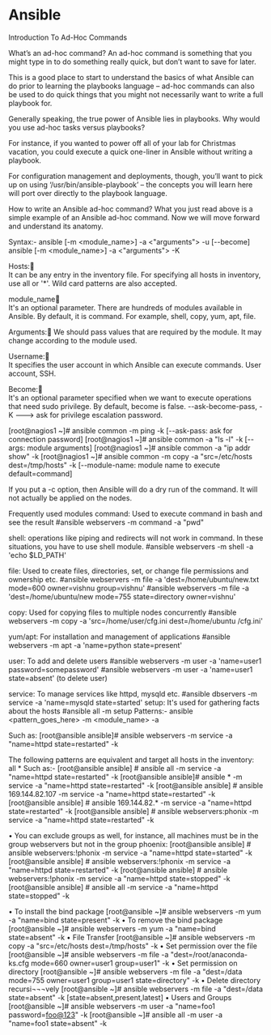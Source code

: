 # Ansible

Introduction To Ad-Hoc Commands

What’s an ad-hoc command?
An ad-hoc command is something that you might type in to do something really quick, but don’t want to save for later.

This is a good place to start to understand the basics of what Ansible can do prior to learning the playbooks language – ad-hoc commands can also be used to do quick things that you might not necessarily want to write a full playbook for.

Generally speaking, the true power of Ansible lies in playbooks. Why would you use ad-hoc tasks versus playbooks?

For instance, if you wanted to power off all of your lab for Christmas vacation, you could execute a quick one-liner in Ansible without writing a playbook.

For configuration management and deployments, though, you’ll want to pick up on using ‘/usr/bin/ansible-playbook’ – the concepts you will learn here will port over directly to the playbook language.
	
How to write an Ansible ad-hoc command?
What you just read above is a simple example of an Ansible ad-hoc command. Now we will move forward and understand its anatomy.

Syntax:-
ansible <hosts> [-m <module_name>] -a <"arguments"> -u <username> [--become]
ansible <hosts> [-m <module_name>] -a <"arguments"> -K

Hosts: 	
It can be any entry in the inventory file. For specifying all hosts in inventory, use all or '*'. Wild card patterns are also accepted.

module_name 	
It's an optional parameter. There are hundreds of modules available in Ansible. By default, it is command. For example, shell, copy, yum, apt, file.

Arguments:
We should pass values that are required by the module. It may change according to the module used.

Username: 	
It specifies the user account in which Ansible can execute commands. User account, SSH.

Become: 	
It's an optional parameter specified when we want to execute operations that need sudo privilege. By default, become is false.
--ask-become-pass, -K ---> ask for privilege escalation password.


[root@nagios1 ~]# ansible common  -m ping -k                 				[--ask-pass: ask for connection password]
[root@nagios1 ~]# ansible common -a "ls -l" -k						[--args: module arguments]
[root@nagios1 ~]# ansible common -a "ip addr show" -k
[root@nagios1 ~]# ansible common -m copy -a "src=/etc/hosts dest=/tmp/hosts" -k   	[--module-name: module name to execute default=command]


If you put a -c option, then Ansible will do a dry run of the command. It will not actually be applied on the nodes.


Frequently used modules
command: Used to execute command in bash and see the result
#ansible webservers -m command -a "pwd"

shell: operations like piping and redirects will not work in command. In these situations, you have to use shell module.
#ansible webservers -m shell -a 'echo $LD_PATH'

file: Used to create files, directories, set, or change file permissions and ownership etc.
#ansible webservers -m file -a 'dest=/home/ubuntu/new.txt mode=600 owner=vishnu group=vishnu'
#ansible webservers -m file -a 'dest=/home/ubuntu/new mode=755 state=directory owner=vishnu'

copy: Used for copying files to multiple nodes concurrently
#ansible webservers -m copy -a 'src=/home/user/cfg.ini dest=/home/ubuntu /cfg.ini'

yum/apt: For installation and management of applications
#ansible webservers -m apt -a 'name=python state=present'

user: To add and delete users
#ansible webservers -m user -a 'name=user1 password=somepassword'
#ansible webservers -m user -a 'name=user1 state=absent' (to delete user)

service: To manage services like httpd, mysqld etc.
#ansible dbservers -m service -a 'name=mysqld state=started'
setup: It's used for gathering facts about the hosts
#ansible all -m setup
Patterns:-
ansible <pattern_goes_here> -m <module_name> -a <arguments>

Such as:
[root@ansible ansible]# ansible webservers -m service -a "name=httpd state=restarted" -k


The following patterns are equivalent and target all hosts in the inventory:
all
*
Such as:-
[root@ansible ansible] # ansible all -m service -a "name=httpd state=restarted" -k
[root@ansible ansible]# ansible * -m service -a "name=httpd state=restarted" -k
[root@ansible ansible] # ansible 169.144.82.107 -m service -a "name=httpd state=restarted" -k
[root@ansible ansible] # ansible 169.144.82.* -m service -a "name=httpd state=restarted" -k
[root@ansible ansible] # ansible webservers:phonix  -m service -a "name=httpd state=restarted" -k 

•	You can exclude groups as well, for instance, all machines must be in the group webservers but not in the group phoenix:
[root@ansible ansible] # ansible webservers:!phonix  -m service -a "name=httpd state=started"    -k
[root@ansible ansible] # ansible webservers:!phonix  -m service -a "name=httpd state=restarted" -k
[root@ansible ansible] # ansible webservers:!phonix  -m service -a "name=httpd state=stopped"  -k
[root@ansible ansible] # ansible all  -m service -a "name=httpd state=stopped"  -k

•	To install the bind package
[root@ansible ~]# ansible webservers -m yum -a "name=bind state=present" -k
•	To remove the bind package
[root@ansible ~]# ansible webservers -m yum -a "name=bind state=absent" -k
•	File Transfer
[root@ansible ~]# ansible webservers -m copy -a "src=/etc/hosts dest=/tmp/hosts" -k
•	Set permission over the file
[root@ansible ~]# ansible webservers -m file -a "dest=/root/anaconda-ks.cfg mode=660 owner=user1 group=user1" -k
•	Set permission on directory
[root@ansible ~]# ansible webservers -m file -a "dest=/data  mode=755 owner=user1 group=user1 state=directory" -k
•	Delete directory recursi¬¬¬vely 
[root@ansible ~]# ansible webservers -m file -a "dest=/data state=absent" -k      [state=absent,present,latest]
•	Users and Groups
[root@ansible ~]# ansible webservers -m user -a "name=foo1 password=<foo@123>" -k
[root@ansible ~]# ansible all -m user -a "name=foo1 state=absent" -k

